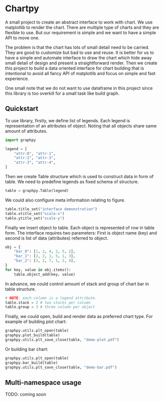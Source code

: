 # Chartpy

A small project to create an abstract interface to work with chart.
We use matplotlib to render the chart.
There are multiple type of charts and they are flexible to use.
But our requirement is simple and we want to have a simple API to move one.

The problem is that the chart has lots of small detail need to be carried.
They are good to customize but bad to use and reuse.
It is better for us to have a simple and automate interface to draw the chart
which hide away small detail of design and present a straightforward render.
Then we create this project to build a data oriented interface for chart building
that is intentional to avoid all fancy API of matplotlib
and focus on simple and fast experience.

One small note that we do not want to use dataframe in this project
since this library is too overkill for a small task like build graph.

## Quickstart

To use library, firstly, we define list of legends.
Each legend is representation of an attributes of object.
Noting that all objects share same amount of attributes.
```python
import graphpy

legend = [
    "attr-0", "attr-1",
    "attr-2", "attr-3",
    "attr-3", "attr-4",
]
```

Then we create Table structure
which is used to construct data in form of table.
We need to predefine legends as fixed schema of structure.
```python
table = graphpy.Table(legend)
```

We could also configure meta information relating to figure.
```python
table.title_set("interface demonstration")
table.xtitle_set("scale-x")
table.ytitle_set("scale-y")
```

Finally we insert object to table.
Each object is represented of row in table form.
The interface requires two parameters:
First is object name (key)
and second is list of data (attributes) referred to object.
```python
obj = {
    "bar_0": [1, 2, 4, 2, 5, 2],
    "bar_1": [2, 2, 1, 5, 1, 3],
    "bar_2": [3, 2, 7, 1, 2, 4],
}
for key, value in obj.items():
    table.object_add(key, value)
```

In advance, we could control amount of stack and group of chart bar
in table structure.
```python
# NOTE: each column is a legend attribute.
table.stack = 2 # two stacks per column
table.group = 3 # three column per object
```

Finally, we could open, build and render data as preferred chart type.
For example of building plot chart:
```python
graphpy.utils.plt_open(table)
graphpy.plot_build(table)
graphpy.utils.plt_save_close(table, "demo-plot.pdf")
```

Or building bar chart:
```python
graphpy.utils.plt_open(table)
graphpy.bar_build(table)
graphpy.utils.plt_save_close(table, "demo-bar.pdf")
```

## Multi-namespace usage

TODO: coming soon
